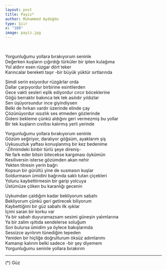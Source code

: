 ```yaml
---
layout: post
title: Payiz*
author: Muhammed Aydoğdu
type: Şiir
x: "180"
image: payiz.jpg
---
```


<br/>

Yorgunluğumu yollara bırakıyorum seninle  
Değerken kuşların çığırdığı türküler bir ipten kulağıma  
Yol aldırır esen rüzgar dört teker  
Karıncalar bereketi taşır -bir büyük yüktür sırtlarında  

Şimdi serin esiyordur rüzgârlar orda  
Dallar çarpıyordur birbirine esintilerden  
Gece vakti sesleri eşlik ediyordur cırcır böceklerine  
Göğü berraktır bakınca tek tek asılıdır yıldızlar  
Sen üşüyorsundur ince giyindiysen  
Belki de hırkan vardır üzerinde elinde çay  
Çözünüyordur ıssızlık ses etmeden gözlerinde  
Gideni bekleme çünkü aldığını geri vermezmiş bu yollar  
Bir tek kuşların cıvıltısı kalırmış yerli yerinde  

Yorgunluğumu yollara bırakıyorum seninle  
Gözüm seğiriyor, daralıyor göğsüm, ayaklarım şiş  
Uykusuzluk yaftası konuşlanmış bir kez bedenime  
-Zihnimdeki binbir türlü şeye direniş-  
Ne fark eder bitsin bitecekse kargıması öykümün  
Kesiliversin isterse gözümden akan nehir  
Yekten titresin yerin bağrı  
Kopsun bir gürültü yine de susmasın kuşlar  
Soldurmasın ümidini bağrında saklı tutan çiçekleri  
Yolunu kaybettirmesin bir garip yolcuya  
Üstümüze çöken bu karanlığı gecenin  

Uykumdan çaldığım kadar bekliyorum sabahı  
Bekliyorum çünkü geri getirecek biliyorum  
Kaybettiğimi bir güz sabahı ilk ışıklar  
İçimi saran bir korku var  
Ya bir sabah duyuramazsam sesimi güneşin yalımlarına  
Ya bir zalim ışıltıda sendelerse soluğum  
Son bulursa ümidim ya öylece bakışlarında  
Sessizce ayrılırım tünediğim tepeden  
Yeniden bir hiçliğe doğrulturum öksüz adımlarımı  
Kamanıp kalırım belki sadece -bir şey diyemem  
Yorgunluğumu seninle yollara bırakırım  

---

(*) Güz
